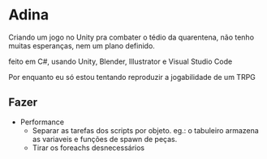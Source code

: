 # Adina

Criando um jogo no Unity pra combater o tédio da quarentena, não tenho muitas esperanças, nem um plano definido.

feito em C#, usando Unity, Blender, Illustrator e Visual Studio Code

Por enquanto eu só estou tentando reproduzir a jogabilidade de um TRPG

## Fazer
- Performance
    - Separar as tarefas dos scripts por objeto. eg.: o tabuleiro armazena as variaveis e funções de spawn de peças.
    - Tirar os foreachs desnecessários